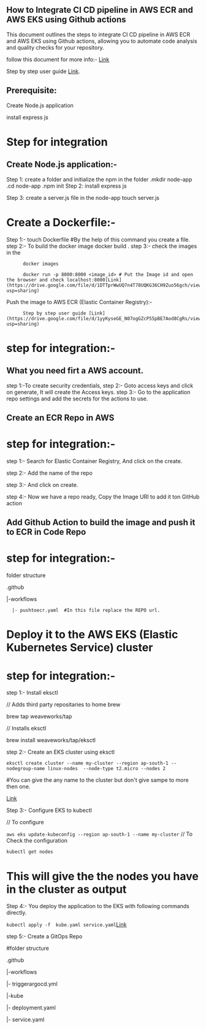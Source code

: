 ## How to Integrate CI CD pipeline in AWS ECR and AWS EKS using Github actions

This document outlines the steps to integrate CI CD pipeline in AWS ECR and AWS EKS using Github actions, allowing you to automate code analysis and quality checks for your repository.

follow this document for more info:- [Link](https://towardsaws.com/containerize-node-js-a25b7e9a1e85)

Step by step user guide [Link](https://drive.google.com/file/d/15imowp0o8a4CiGpMJIIFTI2Mbvm60vRS/view?usp=sharing).

## Prerequisite:
 
 Create Node.js application
 
 install express js
 

# Step for integration
## Create Node.js application:- 
Step 1: create a folder and initialize the npm in the folder
          .mkdir node-app
          .cd node-app
          .npm init
Step 2: install express js

Step 3: create a server.js file in the node-app 
        touch server.js
        
# Create a Dockerfile:-
Step 1:- touch Dockerfile #By the help of this command you create a file.
step 2:- To build the docker image
          docker build .
step 3:- check the images in the
          
          docker images
          
          docker run -p 8000:8000 <image_id> # Put the Image id and open the browser and check localhost:8000[Link](https://drive.google.com/file/d/1DTTprWwUQ7n4T78UQKG36CH9Zuo56gch/view?usp=sharing)

Push the image to AWS ECR (Elastic Container Registry):- 

          Step by step user guide [Link](https://drive.google.com/file/d/1yyKyseGE_N07ogGZcP55pBE7Aod8CgRs/view?usp=sharing)

# step for integration:-
## What you need firt a AWS account.

step 1:-To create security credentials,
step 2:- Goto access keys and click on generate, It will create the Access keys.
step 3:- Go to the application repo settings and add the secrets for the actions to use.


## Create an ECR Repo in AWS
# step for integration:- 

step 1:- Search for Elastic Container Registry, And click on the create.

step 2:- Add the name of the repo

step 3:- And click on create.

step 4:- Now we have a repo ready, Copy the Image URI to add it ton GitHub action


## Add Github Action to build the image and push it to ECR in Code Repo

# step for integration:- 

folder structure

.github

|-workflows
      
      |- pushtoecr.yaml  #In this file replace the REPO url.



# Deploy it to the AWS EKS (Elastic Kubernetes Service) cluster

# step for integration:- 

step 1:- Install eksctl

// Adds third party repositaries to home brew

brew tap weaveworks/tap

// Installs eksctl

brew install weaveworks/tap/eksctl

step 2:-  Create an EKS cluster using eksctl

`eksctl create cluster --name my-cluster --region ap-south-1 --nodegroup-name linux-nodes  --node-type t2.micro --nodes 2`

#You can give the any name to the cluster but don't give sampe to more then one.

[Link](https://drive.google.com/file/d/1bWsCpLSwjDnYPypMZVtm4mBc0o4Wecih/view?usp=sharing)

Step 3:- Configure EKS to kubectl

// To configure

`aws eks update-kubeconfig --region ap-south-1 --name my-cluster`
// To Check the configuration 

`kubectl get nodes`

# This will give the the nodes you have in the cluster as output

Step 4:- You deploy the application to the EKS with following commands directly.

`kubectl apply -f  kube.yaml service.yaml`[Link](https://drive.google.com/file/d/11qsNbkha9YO5T7YQSaMtGp9YdycAczHq/view?usp=sharing)

step 5:- Create a GitOps Repo

#folder structure

.github

|-workflows

|- triggerargocd.yml

|-kube
   
   |- deployment.yaml
   
   |- service.yaml
   
   
   
   
   

